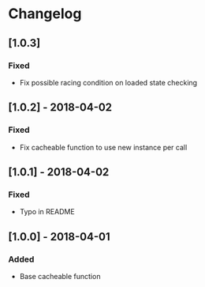 # Changelog

## [1.0.3]
### Fixed
- Fix possible racing condition on loaded state checking

## [1.0.2] - 2018-04-02
### Fixed
- Fix cacheable function to use new instance per call

## [1.0.1] - 2018-04-02
### Fixed
- Typo in README

## [1.0.0] - 2018-04-01
### Added
- Base cacheable function
